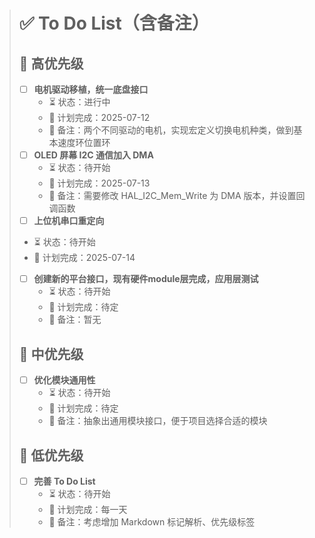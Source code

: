 > # ✅ To Do List（含备注）
>
> ## 📌 高优先级
> - [ ] **电机驱动移植，统一底盘接口**
>	- ⏳ 状态：进行中
>	- 📅 计划完成：2025-07-12
>	- 💬 备注：两个不同驱动的电机，实现宏定义切换电机种类，做到基本速度环位置环
> - [ ] **OLED 屏幕 I2C 通信加入 DMA**
>   - ⏳ 状态：待开始
>   - 📅 计划完成：2025-07-13
>   - 💬 备注：需要修改 HAL_I2C_Mem_Write 为 DMA 版本，并设置回调函数
>  - [ ] **上位机串口重定向**
>	- ⏳ 状态：待开始
>	- 📅 计划完成：2025-07-14
>- [ ] **创建新的平台接口，现有硬件module层完成，应用层测试**
>	- ⏳ 状态：待开始
>	- 📅 计划完成：待定
>	- 💬 备注：暂无
> ## 🔧 中优先级
> - [ ] **优化模块通用性**
>   - ⏳ 状态：待开始
>   - 📅 计划完成：待定
>   - 💬 备注：抽象出通用模块接口，便于项目选择合适的模块
>	
> ## 📝 低优先级
> - [ ] **完善 To Do List**
>   - ⏳ 状态：待开始
>   - 📅 计划完成：每一天
>   - 💬 备注：考虑增加 Markdown 标记解析、优先级标签
